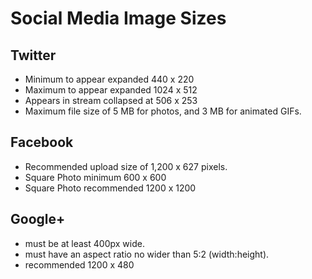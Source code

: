 Social Media Image Sizes
========================

Twitter
-------

- Minimum to appear expanded 440 x 220
- Maximum to appear expanded 1024 x 512
- Appears in stream collapsed at 506 x 253
- Maximum file size of 5 MB for photos, and 3 MB for animated GIFs.

Facebook
--------

- Recommended upload size of 1,200 x 627 pixels.
- Square Photo minimum 600 x 600
- Square Photo recommended 1200 x 1200

Google+
-------

- must be at least 400px wide.
- must have an aspect ratio no wider than 5:2 (width:height).
- recommended 1200 x 480
